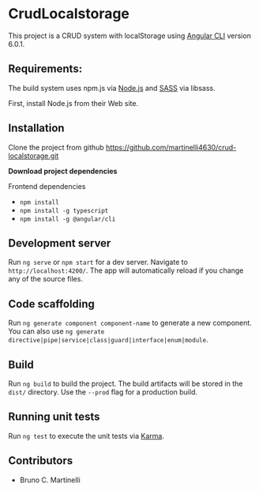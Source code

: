 # CrudLocalstorage
This project is a CRUD system with localStorage using [Angular CLI](https://github.com/angular/angular-cli) version 6.0.1.

## Requirements:

The build system uses npm.js via [Node.js](https://nodejs.org/en/) and [SASS](http://sass-lang.com/) via libsass.

First, install Node.js from their Web site.

## Installation

Clone the project from github https://github.com/martinelli4630/crud-localstorage.git

**Download project dependencies**

Frontend dependencies
* `npm install`
* `npm install -g typescript`
* `npm install -g @angular/cli`

## Development server

Run `ng serve` or `npm start` for a dev server. Navigate to `http://localhost:4200/`. The app will automatically reload if you change any of the source files.

## Code scaffolding

Run `ng generate component component-name` to generate a new component. You can also use `ng generate directive|pipe|service|class|guard|interface|enum|module`.

## Build

Run `ng build` to build the project. The build artifacts will be stored in the `dist/` directory. Use the `--prod` flag for a production build.

## Running unit tests

Run `ng test` to execute the unit tests via [Karma](https://karma-runner.github.io).

## Contributors

* Bruno C. Martinelli


